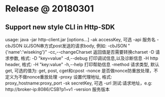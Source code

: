 # Release @ 20180301

## Support new style CLI in Http-SDK
usage: java -jar http-client.jar [options...]
 -ak <arg>             accessKey, 可选
 -api <arg>            服务名
 -cbJSON <arg>         以JSON串方式post发送的请求body, 例如: -cbJSON
                       "{'name':'wiseking'}"
 -cc,--changeCharset   返回值是否需要转换charset
 -D <arg>              请求参数, 格式: -D "key=value"
 -d,--debug            打印调试信息,以及诊断信息
 -H <arg>              http header, 格式: -H "key:value"
 -h,--help             打印帮助信息
 -method <arg>         请求类型, 默认get, 可选的值为: get, post, cget和cpost
 -nonce                是否做nonce防重放处理，不定义为不做nonce重放处理
 -proxy <arg>          设置代理地址, 格式: proxy_hostname:proxy_port
 -sk <arg>             secretKey, 可选
 -url <arg>            测试:请求地址，e.g: http://broker-ip:8086/CSB?p1=v1
 -version <arg>        服务版本